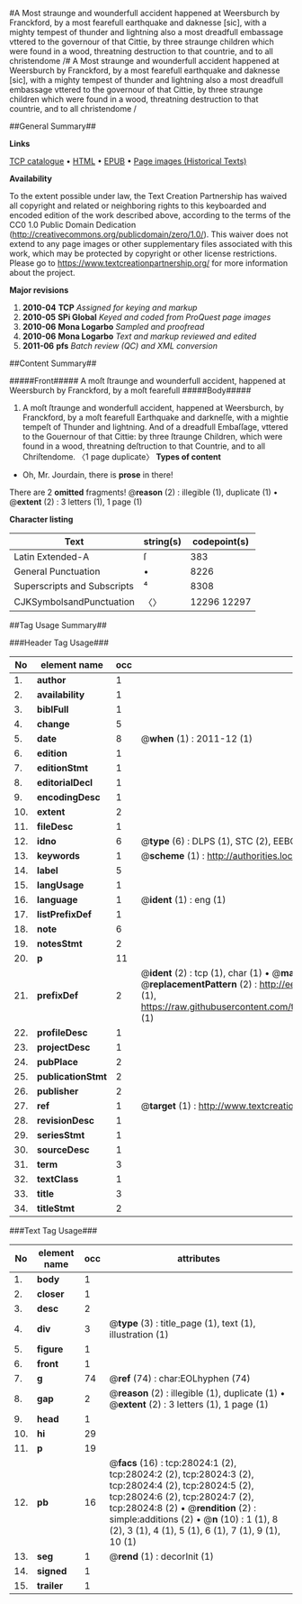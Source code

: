 #A Most straunge and wounderfull accident happened at Weersburch by Franckford, by a most fearefull earthquake and daknesse [sic], with a mighty tempest of thunder and lightning also a most dreadfull embassage vttered to the governour of that Cittie, by three straunge children which were found in a wood, threatning destruction to that countrie, and to all christendome /#
A Most straunge and wounderfull accident happened at Weersburch by Franckford, by a most fearefull earthquake and daknesse [sic], with a mighty tempest of thunder and lightning also a most dreadfull embassage vttered to the governour of that Cittie, by three straunge children which were found in a wood, threatning destruction to that countrie, and to all christendome /

##General Summary##

**Links**

[TCP catalogue](http://www.ota.ox.ac.uk/tcp/)  • 
[HTML](http://tei.it.ox.ac.uk/tcp/Texts-HTML/free/A14/A14913.html)  • 
[EPUB](http://tei.it.ox.ac.uk/tcp/Texts-EPUB/free/A14/A14913.epub) • 
[Page images (Historical Texts)](https://historicaltexts.jisc.ac.uk/eebo-29605758e)

**Availability**

To the extent possible under law, the Text Creation Partnership has waived all copyright and related or neighboring rights to this keyboarded and encoded edition of the work described above, according to the terms of the CC0 1.0 Public Domain Dedication (http://creativecommons.org/publicdomain/zero/1.0/). This waiver does not extend to any page images or other supplementary files associated with this work, which may be protected by copyright or other license restrictions. Please go to https://www.textcreationpartnership.org/ for more information about the project.

**Major revisions**

1. __2010-04__ __TCP__ *Assigned for keying and markup*
1. __2010-05__ __SPi Global__ *Keyed and coded from ProQuest page images*
1. __2010-06__ __Mona Logarbo__ *Sampled and proofread*
1. __2010-06__ __Mona Logarbo__ *Text and markup reviewed and edited*
1. __2011-06__ __pfs__ *Batch review (QC) and XML conversion*

##Content Summary##

#####Front#####
A moſt ſtraunge and wounderfull accident, happened at Weersburch by Franckford, by a moſt fearefull 
#####Body#####

1. A moſt ſtraunge and wonderfull accident, happened at Weersburch, by Franckford, by a moſt fearefull Earthquake and darkneſſe, with a mightie tempeſt of Thunder and lightning. And of a dreadfull Embaſſage, vttered to the Gouernour of that Cittie: by three ſtraunge Children, which were found in a wood, threatning deſtruction to that Countrie, and to all Chriſtendome.
〈1 page duplicate〉
**Types of content**

  * Oh, Mr. Jourdain, there is **prose** in there!

There are 2 **omitted** fragments! 
 @__reason__ (2) : illegible (1), duplicate (1)  •  @__extent__ (2) : 3 letters (1), 1 page (1)

**Character listing**


|Text|string(s)|codepoint(s)|
|---|---|---|
|Latin Extended-A|ſ|383|
|General Punctuation|•|8226|
|Superscripts             and Subscripts|⁴|8308|
|CJKSymbolsandPunctuation|〈〉|12296 12297|

##Tag Usage Summary##

###Header Tag Usage###

|No|element name|occ|attributes|
|---|---|---|---|
|1.|__author__|1||
|2.|__availability__|1||
|3.|__biblFull__|1||
|4.|__change__|5||
|5.|__date__|8| @__when__ (1) : 2011-12 (1)|
|6.|__edition__|1||
|7.|__editionStmt__|1||
|8.|__editorialDecl__|1||
|9.|__encodingDesc__|1||
|10.|__extent__|2||
|11.|__fileDesc__|1||
|12.|__idno__|6| @__type__ (6) : DLPS (1), STC (2), EEBO-CITATION (1), OCLC (1), VID (1)|
|13.|__keywords__|1| @__scheme__ (1) : http://authorities.loc.gov/ (1)|
|14.|__label__|5||
|15.|__langUsage__|1||
|16.|__language__|1| @__ident__ (1) : eng (1)|
|17.|__listPrefixDef__|1||
|18.|__note__|6||
|19.|__notesStmt__|2||
|20.|__p__|11||
|21.|__prefixDef__|2| @__ident__ (2) : tcp (1), char (1)  •  @__matchPattern__ (2) : ([0-9\-]+):([0-9IVX]+) (1), (.+) (1)  •  @__replacementPattern__ (2) : http://eebo.chadwyck.com/downloadtiff?vid=$1&page=$2 (1), https://raw.githubusercontent.com/textcreationpartnership/Texts/master/tcpchars.xml#$1 (1)|
|22.|__profileDesc__|1||
|23.|__projectDesc__|1||
|24.|__pubPlace__|2||
|25.|__publicationStmt__|2||
|26.|__publisher__|2||
|27.|__ref__|1| @__target__ (1) : http://www.textcreationpartnership.org/docs/. (1)|
|28.|__revisionDesc__|1||
|29.|__seriesStmt__|1||
|30.|__sourceDesc__|1||
|31.|__term__|3||
|32.|__textClass__|1||
|33.|__title__|3||
|34.|__titleStmt__|2||


###Text Tag Usage###

|No|element name|occ|attributes|
|---|---|---|---|
|1.|__body__|1||
|2.|__closer__|1||
|3.|__desc__|2||
|4.|__div__|3| @__type__ (3) : title_page (1), text (1), illustration (1)|
|5.|__figure__|1||
|6.|__front__|1||
|7.|__g__|74| @__ref__ (74) : char:EOLhyphen (74)|
|8.|__gap__|2| @__reason__ (2) : illegible (1), duplicate (1)  •  @__extent__ (2) : 3 letters (1), 1 page (1)|
|9.|__head__|1||
|10.|__hi__|29||
|11.|__p__|19||
|12.|__pb__|16| @__facs__ (16) : tcp:28024:1 (2), tcp:28024:2 (2), tcp:28024:3 (2), tcp:28024:4 (2), tcp:28024:5 (2), tcp:28024:6 (2), tcp:28024:7 (2), tcp:28024:8 (2)  •  @__rendition__ (2) : simple:additions (2)  •  @__n__ (10) : 1 (1), 8 (2), 3 (1), 4 (1), 5 (1), 6 (1), 7 (1), 9 (1), 10 (1)|
|13.|__seg__|1| @__rend__ (1) : decorInit (1)|
|14.|__signed__|1||
|15.|__trailer__|1||
